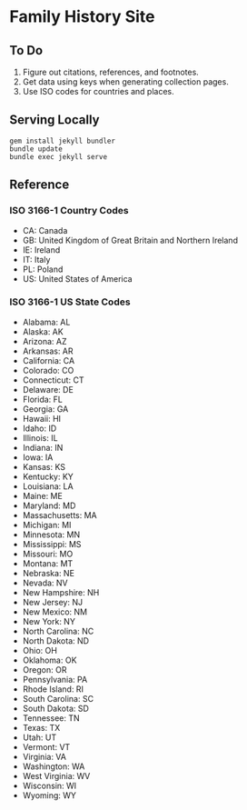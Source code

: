 # Family History Site

## To Do

1. Figure out citations, references, and footnotes.
1. Get data using keys when generating collection pages.
1. Use ISO codes for countries and places.

## Serving Locally

```
gem install jekyll bundler
bundle update
bundle exec jekyll serve
```

## Reference

### ISO 3166-1 Country Codes
- CA: Canada
- GB: United Kingdom of Great Britain and Northern Ireland
- IE: Ireland
- IT: Italy
- PL: Poland
- US: United States of America

### ISO 3166-1 US State Codes

- Alabama: AL
- Alaska: AK
- Arizona: AZ
- Arkansas: AR
- California: CA
- Colorado: CO
- Connecticut: CT
- Delaware: DE
- Florida: FL
- Georgia: GA
- Hawaii: HI
- Idaho: ID
- Illinois: IL
- Indiana: IN
- Iowa: IA
- Kansas: KS
- Kentucky: KY
- Louisiana: LA
- Maine: ME
- Maryland: MD
- Massachusetts: MA
- Michigan: MI
- Minnesota: MN
- Mississippi: MS
- Missouri: MO
- Montana: MT
- Nebraska: NE
- Nevada: NV
- New Hampshire: NH
- New Jersey: NJ
- New Mexico: NM
- New York: NY
- North Carolina: NC
- North Dakota: ND
- Ohio: OH
- Oklahoma: OK
- Oregon: OR
- Pennsylvania: PA
- Rhode Island: RI
- South Carolina: SC
- South Dakota: SD
- Tennessee: TN
- Texas: TX
- Utah: UT
- Vermont: VT
- Virginia: VA
- Washington: WA
- West Virginia: WV
- Wisconsin: WI
- Wyoming: WY
